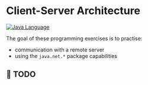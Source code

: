 # Client-Server Architecture

[![Java Language](https://img.shields.io/badge/platform-OpenJDK-3A75B0.svg?logo=OpenJDK)][1]

The goal of these programming exercises is to practise:
- communication with a remote server
- using the `java.net.*` package capabilities

## :pushpin: TODO


[1]: https://docs.oracle.com/javase/8/docs/api/index.html
